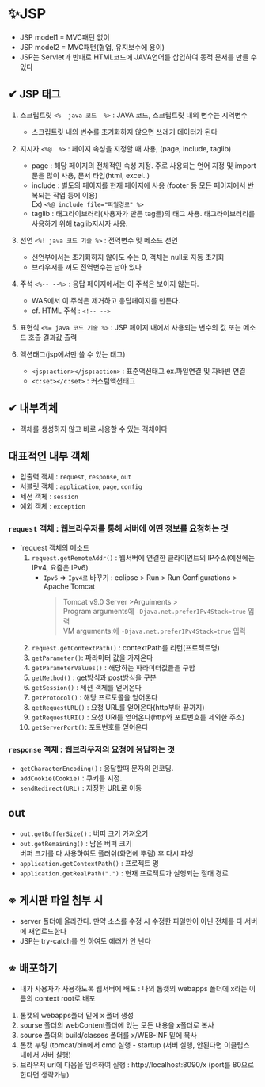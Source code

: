 # ✨JSP
- JSP model1 = MVC패턴 없이 
- JSP model2 = MVC패턴(협업, 유지보수에 용이)
- JSP는 Servlet과 반대로 HTML코드에 JAVA언어를 삽입하여 동적 문서를 만들 수 있다

## ✔ JSP 태그

1. 스크립트릿 `<%  java 코드  %>` : JAVA 코드, 스크립트릿 내의 변수는 지역변수

   - 스크립트릿 내의 변수를 초기화하지 않으면 쓰레기 데이터가 된다

2. 지시자 `<%@  %>` : 페이지 속성을 지정할 때 사용, (page, include, taglib)

   - page : 해당 페이지의 전체적인 속성 지정. 주로 사용되는 언어 지정 및 import문을 많이 사용, 문서 타입(html, excel..)
   - include : 별도의 페이지를 현재 페이지에 사용 (footer 등 모든 페이지에서 반복되는 작업 등에 이용)  
     Ex) `<%@ include file="파일경로" %>`
   - taglib : 태그라이브러리(사용자가 만든 tag들)의 태그 사용. 태그라이브러리를 사용하기 위해 taglib지시자 사용.

3. 선언 `<%! java 코드 기술 %>` : 전역변수 및 메소드 선언

   - 선언부에서는 초기화하지 않아도 수는 0, 객체는 null로 자동 초기화
   - 브라우저를 꺼도 전역변수는 남아 있다

4. 주석 `<%-- --%>` : 응답 페이지에서는 이 주석은 보이지 않는다.

   - WAS에서 이 주석은 제거하고 응답페이지를 만든다.
   - cf. HTML 주석 : `<!-- -->`

5. 표현식 `<%= java 코드 기술 %>` : JSP 페이지 내에서 사용되는 변수의 값 또는 메소드 호출 결과값 출력

6. 액션태그(jsp에서만 쓸 수 있는 태그)
   - `<jsp:action></jsp:action>` : 표준액션태그 ex.파일연결 및 자바빈 연결
   - `<c:set></c:set>` : 커스텀액션태그

## ✔ 내부객체

- 객체를 생성하지 않고 바로 사용할 수 있는 객체이다

## 대표적인 내부 객체

- 입출력 객체 : `request`, `response`, `out`
- 서블릿 객체 : `application`, `page`, `config`
- 세션 객체 : `session`
- 예외 객체 : `exception`

### `request` 객체 : 웹브라우저를 통해 서버에 어떤 정보를 요청하는 것

- `request 객체의 메소드
  1. `request.getRemoteAddr()` : 웹서버에 연결한 클라이언트의 IP주소(예전에는 IPv4, 요즘은 IPv6)
     - `Ipv6` => `Ipv4로` 바꾸기 : eclipse > Run > Run Configurations > Apache Tomcat
       > Tomcat v9.0 Server >Arguiments >  
       > Program arguments에 `-Djava.net.preferIPv4Stack=true` 입력  
       > VM arguments:에 `-Djava.net.preferIPv4Stack=true` 입력
  2. `request.getContextPath()` : contextPath를 리턴(프로젝트명)
  3. `getParameter()`: 파라미터 값을 가져온다
  4. `getParameterValues()` : 해당하는 파라미터값들을 구함
  5. `getMethod()` : get방식과 post방식을 구분
  6. `getSession()` : 세션 객체를 얻어온다
  7. `getProtocol()` : 해당 프로토콜을 얻어온다
  8. `getRequestURL()` : 요청 URL를 얻어온다(http부터 끝까지)
  9. `getRequestURI()` : 요청 URI를 얻어온다(http와 포트번호를 제외한 주소)
  10. `getServerPort()`: 포트번호를 얻어온다

### `response` 객체 : 웹브라우저의 요청에 응답하는 것

- `getCharacterEncoding()` : 응답할때 문자의 인코딩.
- `addCookie(Cookie)` : 쿠키를 지정.
- `sendRedirect(URL)` : 지정한 URL로 이동

## out

- `out.getBufferSize()` : 버퍼 크기 가져오기
- `out.getRemaining()` : 남은 버퍼 크기  
버퍼 크기를 다 사용하여도 플러쉬(화면에 뿌림) 후 다시 파싱
- `application.getContextPath()` : 프로젝트 명
- `application.getRealPath(".")` : 현재 프로젝트가 실행되는 절대 경로


## ※ 게시판 파일 첨부 시
- server 폴더에 올라간다. 만약 소스를 수정 시 수정한 파일만이 아닌 전체를 다 서버에 재업로드한다
- JSP는 try-catch를 안 하여도 에러가 안 난다

## ※ 배포하기
- 내가 사용자가 사용하도록 웹서버에 배포 : 나의 톰캣의 webapps 폴더에 x라는 이름의 context root로 배포  
1. 톰캣의 webapps폴더 밑에 x 폴더 생성
2. sourse 폴더의 webContent폴더에 있는 모든 내용을 x폴더로 복사
3. sourse 폴더의 build/classes 폴더를 x/WEB-INF 밑에 복사
4. 톰캣 부팅 (tomcat/bin에서 cmd 실행 - startup (서버 실행, 안된다면 이클립스 내에서 서버 실행) 
5. 브라우저 url에 다음을 임력하여 실행 : http://localhost:8090/x     (port를 80으로 한다면 생략가능)